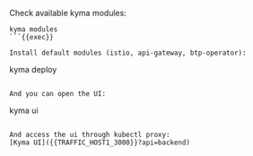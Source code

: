 
Check available kyma modules:
```
kyma modules
```{{exec}}

Install default modules (istio, api-gateway, btp-operator):
```
kyma deploy
```{{exec}}

And you can open the UI:
```
kyma ui
```{{exec}}

And access the ui through kubectl proxy:
[Kyma UI]({{TRAFFIC_HOST1_3000}}?api=backend)

